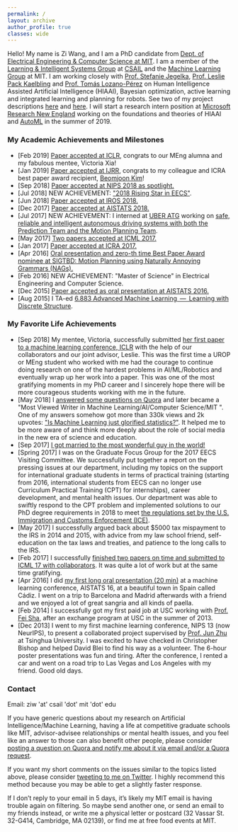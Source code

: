 ```yaml
---
permalink: /
layout: archive
author_profile: true
classes: wide
---
```


Hello! My name is Zi Wang, and I am a PhD candidate from [Dept. of Electrical Engineering & Computer Science at MIT](http://www.eecs.mit.edu/). I am a member of the [Learning & Intelligent Systems Group](http://lis.csail.mit.edu/new/) at [CSAIL](https://www.csail.mit.edu/) and the [Machine Learning Group](http://ml.mit.edu/) at MIT. I am working closely with [Prof. Stefanie Jegelka](http://people.csail.mit.edu/stefje/), [Prof. Leslie Pack Kaelbling](http://people.csail.mit.edu/lpk/) and [Prof. Tomás Lozano-Pérez](http://people.csail.mit.edu/tlp/) on Human Intelligence Assisted Artificial Intelligence (HIAAI), Bayesian optimization, active learning and integrated learning and planning for robots. See two of my project descriptions [here](https://www.csail.mit.edu/research/bayesian-optimization-global-optimization-expensive-black-box-functions) and [here](https://www.csail.mit.edu/research/active-learning-models-planning). I will start a research intern position at [Microsoft Research New England](https://www.microsoft.com/en-us/research/lab/microsoft-research-new-england/) working on the foundations and theories of HIAAI and [AutoML](https://www.microsoft.com/en-us/research/blog/all-about-automated-machine-learning-with-dr-nicolo-fusi/) in the summer of 2019.


### My Academic Achievements and Milestones
- [Feb 2019] [Paper accepted at ICLR](http://lis.csail.mit.edu/pubs/xia-iclr19.pdf), congrats to our MEng alumna and my fabulous mentee, Victoria Xia!
- [Jan 2019] [Paper accepted at IJRR](https://arxiv.org/pdf/1807.09962.pdf), congrats to my colleague and ICRA best paper award recipient, [Beomjoon Kim](http://people.csail.mit.edu/beomjoon/)!
- [Sep 2018] [Paper accepted at NIPS 2018 as spotlight.](https://ziw.mit.edu/meta_bo/)
- [Jul 2018] NEW ACHIEVEMENT: ["2018 Rising Star in EECS"](https://risingstars18-eecs.mit.edu/participant-wang-zi/).
- [Jun 2018] [Paper accepted at IROS 2018.](https://ziw.mit.edu/projects/kitchen2d/)
- [Dec 2017] [Paper accepted at AISTATS 2018.](http://lis.csail.mit.edu/pubs/wang-aistats18.pdf)
- [Jul 2017] NEW ACHIEVEMENT: I interned at [UBER ATG](https://www.uber.com/info/atg/) working on [safe, reliable and intelligent autonomous driving systems with both the Prediction Team and the Motion Planning Team](https://www.uber.com/info/atg/technology/). 
- [May 2017] [Two papers accepted at ICML 2017.](https://ziw.mit.edu/publications/#2017)
- [Jan 2017] [Paper accepted at ICRA 2017.](https://ziw.mit.edu/projects/mlp/)
- [Apr 2016] [Oral presentation and zero-th time Best Paper Award nominee at SIGTBD: Motion Planning using Naturally Annoying Grammars (NAGs).](https://ziw.mit.edu/pub/sigtbd2016.pdf) 
- [Feb 2016] NEW ACHIEVEMENT: "Master of Science" in Electrical Engineering and Computer Science.
- [Dec 2015] [Paper accepted as oral presentation at AISTATS 2016.](https://ziw.mit.edu/projects/gp-est/)
- [Aug 2015] I TA-ed [6.883 Advanced Machine Learning  —  Learning with Discrete Structure](http://people.csail.mit.edu/stefje/fall15/index.html).

### My Favorite Life Achievements
- [Sep 2018] My mentee, Victoria, successfully submitted [her first paper to a machine learning conference, ICLR](https://openreview.net/pdf?id=SJxsV2R5FQ) with the help of our collaborators and our joint advisor, Leslie. This was the first time a UROP or MEng student who worked with me had the courage to continue doing research on one of the hardest problems in AI/ML/Robotics and eventually wrap up her work into a paper. This was one of the most gratifying moments in my PhD career and I sincerely hope there will be more courageous students working with me in the future.
- [May 2018] I [answered some questions on Quora](https://www.quora.com/profile/Zi-Wang-21) and later became a "Most Viewed Writer in Machine Learning/AI/Computer Science/MIT ". One of my answers somehow got more than 330k views and 2k upvotes: ["Is Machine Learning just glorified statistics?"](https://qr.ae/TW7Py6). It helped me to be more aware of and think more deeply about the role of social media in the new era of science and education.
- [Sep 2017] [I got married to the most wonderful guy in the world!](http://zwyls.com/)
- [Spring 2017] I was on the Graduate Focus Group for the 2017 EECS Visiting Committee. We successfully put together a report on the pressing issues at our department, including my topics on the support for international graduate students in terms of practical training (starting from 2016, international students from EECS can no longer use Curriculum Practical Training (CPT) for internships), career development, and mental health issues. Our department was able to swiftly respond to the CPT problem and implemented solutions to our PhD degree requirements in 2018 to meet [the regulations set by the U.S. Immigration and Customs Enforcement (ICE)](https://www.ice.gov/sevis/practical-training).
- [May 2017] I successfully argued back about $5000 tax mispayment to the IRS in 2014 and 2015, with advice from my law school friend, self-education on the tax laws and treaties, and patience to the long calls to the IRS. 
- [Feb 2017] I successfully [finished two papers on time and submitted to ICML 17 with collaborators](https://ziw.mit.edu/publications/#2017). It was quite a lot of work but at the same time gratifying. 
- [Apr 2016] I did [my first long oral presentation (20 min)](https://ziw.mit.edu/publications/#2016) at a machine learning conference, AISTATS 16, at a beautiful town in Spain called Cádiz. I went on a trip to Barcelona and Madrid afterwards with a friend and we enjoyed a lot of great sangria and all kinds of paella. 
- [Feb 2014] I successfully got my first paid job at USC working with [Prof. Fei Sha](http://www-bcf.usc.edu/~feisha/), after an exchange program at USC in the summer of 2013. 
- [Dec 2013] I went to my first machine learning conference, NIPS 13 (now NeurIPS), to present a collaborated project supervised by [Prof. Jun Zhu](http://ml.cs.tsinghua.edu.cn/~jun/) at Tsinghua University. I was excited to have checked in Christopher Bishop and helped David Blei to find his way as a volunteer. The 6-hour poster presentations was fun and tiring. After the conference, I rented a car and went on a road trip to Las Vegas and Los Angeles with my friend. Good old days.

### Contact
Email: ziw 'at' csail 'dot' mit 'dot' edu

If you have generic questions about my research on Artificial Intelligence/Machine Learning, having a life at competitive graduate schools like MIT, advisor-advisee relationships or mental health issues, and you feel like an answer to those can also benefit other people, please consider [posting a question on Quora and notify me about it via email and/or a Quora request](https://www.quora.com/profile/Zi-Wang-21). 

If you want my short comments on the issues similar to the topics listed above, please consider [tweeting to me on Twitter](https://twitter.com/ziwphd). I highly recommend this method because you may be able to get a slightly faster response.

If I don’t reply to your email in 5 days, it’s likely my MIT email is having trouble again on filtering. So maybe send another one, or send an email to my friends instead, or write me a physical letter or postcard (32 Vassar St. 32-G414, Cambridge, MA 02139), or find me at free food events at MIT.
